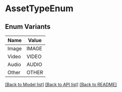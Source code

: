 # AssetTypeEnum

## Enum Variants

| Name | Value |
|---- | -----|
| Image | IMAGE |
| Video | VIDEO |
| Audio | AUDIO |
| Other | OTHER |


[[Back to Model list]](../README.md#documentation-for-models) [[Back to API list]](../README.md#documentation-for-api-endpoints) [[Back to README]](../README.md)


